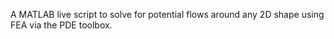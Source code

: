 A MATLAB live script to solve for potential flows around any 2D shape using FEA via the PDE toolbox.
